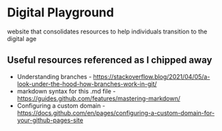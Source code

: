 # Digital Playground
website that consolidates resources to help individuals transition to the digital age

## Useful resources referenced as I chipped away
* Understanding branches - https://stackoverflow.blog/2021/04/05/a-look-under-the-hood-how-branches-work-in-git/
* markdown syntax for this .md file - https://guides.github.com/features/mastering-markdown/
* Configuring a custom domain - https://docs.github.com/en/pages/configuring-a-custom-domain-for-your-github-pages-site
